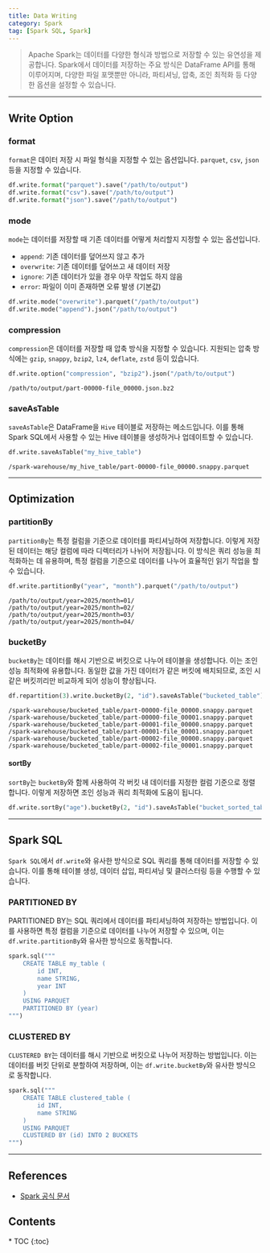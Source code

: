 ```yaml
---
title: Data Writing
category: Spark
tag: [Spark SQL, Spark]
---
```


> Apache Spark는 데이터를 다양한 형식과 방법으로 저장할 수 있는 유연성을 제공합니다. Spark에서 데이터를 저장하는 주요 방식은 DataFrame API를 통해 이루어지며, 다양한 파일 포맷뿐만 아니라, 파티셔닝, 압축, 조인 최적화 등 다양한 옵션을 설정할 수 있습니다.

---

## Write Option

### format

`format`은 데이터 저장 시 파일 형식을 지정할 수 있는 옵션입니다. `parquet`, `csv`, `json` 등을 지정할 수 있습니다.

```python
df.write.format("parquet").save("/path/to/output")
df.write.format("csv").save("/path/to/output")
df.write.format("json").save("/path/to/output")
```

### mode

`mode`는 데이터를 저장할 때 기존 데이터를 어떻게 처리할지 지정할 수 있는 옵션입니다.

- `append`: 기존 데이터를 덮어쓰지 않고 추가
- `overwrite`: 기존 데이터를 덮어쓰고 새 데이터 저장
- `ignore`: 기존 데이터가 있을 경우 아무 작업도 하지 않음
- `error`: 파일이 이미 존재하면 오류 발생 (기본값)

```python
df.write.mode("overwrite").parquet("/path/to/output")
df.write.mode("append").json("/path/to/output")
```

### compression

`compression`은 데이터를 저장할 때 압축 방식을 지정할 수 있습니다. 지원되는 압축 방식에는 `gzip`, `snappy`, `bzip2`, `lz4`, `deflate`, `zstd` 등이 있습니다.

```python
df.write.option("compression", "bzip2").json("/path/to/output")
```

```plaintext
/path/to/output/part-00000-file_00000.json.bz2
```

### saveAsTable

`saveAsTable`은 DataFrame을 `Hive` 테이블로 저장하는 메소드입니다. 이를 통해 Spark SQL에서 사용할 수 있는 Hive 테이블을 생성하거나 업데이트할 수 있습니다.

```python
df.write.saveAsTable("my_hive_table")
```

```plaintext
/spark-warehouse/my_hive_table/part-00000-file_00000.snappy.parquet
```

---

## Optimization

### partitionBy

`partitionBy`는 특정 컬럼을 기준으로 데이터를 파티셔닝하여 저장합니다. 이렇게 저장된 데이터는 해당 컬럼에 따라 디렉터리가 나뉘어 저장됩니다. 이 방식은 쿼리 성능을 최적화하는 데 유용하며, 특정 컬럼을 기준으로 데이터를 나누어 효율적인 읽기 작업을 할 수 있습니다.

```python
df.write.partitionBy("year", "month").parquet("/path/to/output")
```

```plaintext
/path/to/output/year=2025/month=01/
/path/to/output/year=2025/month=02/
/path/to/output/year=2025/month=03/
/path/to/output/year=2025/month=04/
```

### bucketBy

`bucketBy`는 데이터를 해시 기반으로 버킷으로 나누어 테이블을 생성합니다. 이는 조인 성능 최적화에 유용합니다. 동일한 값을 가진 데이터가 같은 버킷에 배치되므로, 조인 시 같은 버킷끼리만 비교하게 되어 성능이 향상됩니다.

```python
df.repartition(3).write.bucketBy(2, "id").saveAsTable("bucketed_table")
```

```plaintext
/spark-warehouse/bucketed_table/part-00000-file_00000.snappy.parquet
/spark-warehouse/bucketed_table/part-00000-file_00001.snappy.parquet
/spark-warehouse/bucketed_table/part-00001-file_00000.snappy.parquet
/spark-warehouse/bucketed_table/part-00001-file_00001.snappy.parquet
/spark-warehouse/bucketed_table/part-00002-file_00000.snappy.parquet
/spark-warehouse/bucketed_table/part-00002-file_00001.snappy.parquet
```

#### sortBy

`sortBy`는 `bucketBy`와 함께 사용하여 각 버킷 내 데이터를 지정한 컬럼 기준으로 정렬합니다. 이렇게 저장하면 조인 성능과 쿼리 최적화에 도움이 됩니다.

```python
df.write.sortBy("age").bucketBy(2, "id").saveAsTable("bucket_sorted_table")
```

---

## Spark SQL

`Spark SQL`에서 `df.write`와 유사한 방식으로 SQL 쿼리를 통해 데이터를 저장할 수 있습니다. 이를 통해 테이블 생성, 데이터 삽입, 파티셔닝 및 클러스터링 등을 수행할 수 있습니다.

### PARTITIONED BY

PARTITIONED BY는 SQL 쿼리에서 데이터를 파티셔닝하여 저장하는 방법입니다. 이를 사용하면 특정 컬럼을 기준으로 데이터를 나누어 저장할 수 있으며, 이는 `df.write.partitionBy`와 유사한 방식으로 동작합니다.

```python
spark.sql("""
    CREATE TABLE my_table (
        id INT,
        name STRING,
        year INT
    )
    USING PARQUET
    PARTITIONED BY (year)
""")
```

### CLUSTERED BY

`CLUSTERED BY`는 데이터를 해시 기반으로 버킷으로 나누어 저장하는 방법입니다. 이는 데이터를 버킷 단위로 분할하여 저장하며, 이는 `df.write.bucketBy`와 유사한 방식으로 동작합니다.

```python
spark.sql("""
    CREATE TABLE clustered_table (
        id INT,
        name STRING
    )
    USING PARQUET
    CLUSTERED BY (id) INTO 2 BUCKETS
""")
```

---

## References

- [Spark 공식 문서](https://spark.apache.org/docs/latest/)

<nav class="post-toc" markdown="1">
  <h2>Contents</h2>
* TOC
{:toc}
</nav>
